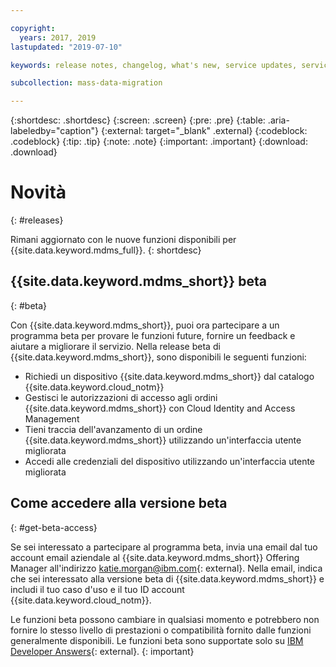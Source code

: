 ```yaml
---

copyright:
  years: 2017, 2019
lastupdated: "2019-07-10"

keywords: release notes, changelog, what's new, service updates, service bulletin

subcollection: mass-data-migration

---
```


{:shortdesc: .shortdesc}
{:screen: .screen}
{:pre: .pre}
{:table: .aria-labeledby="caption"}
{:external: target="_blank" .external}
{:codeblock: .codeblock}
{:tip: .tip}
{:note: .note}
{:important: .important}
{:download: .download}

# Novità
{: #releases}

Rimani aggiornato con le nuove funzioni disponibili per {{site.data.keyword.mdms_full}}.
{: shortdesc}

## {{site.data.keyword.mdms_short}} beta
{: #beta}

Con {{site.data.keyword.mdms_short}}, puoi ora partecipare a un programma beta per provare le funzioni future, fornire un feedback e aiutare a migliorare il servizio. Nella release beta di {{site.data.keyword.mdms_short}}, sono disponibili le seguenti funzioni:

- Richiedi un dispositivo {{site.data.keyword.mdms_short}} dal catalogo {{site.data.keyword.cloud_notm}}
- Gestisci le autorizzazioni di accesso agli ordini {{site.data.keyword.mdms_short}} con Cloud Identity and Access Management
- Tieni traccia dell'avanzamento di un ordine {{site.data.keyword.mdms_short}} utilizzando un'interfaccia utente migliorata 
- Accedi alle credenziali del dispositivo utilizzando un'interfaccia utente migliorata

## Come accedere alla versione beta
{: #get-beta-access}

Se sei interessato a partecipare al programma beta, invia una email dal tuo account email aziendale al {{site.data.keyword.mdms_short}} Offering Manager all'indirizzo [katie.morgan@ibm.com](mailto:katie.morgan@ibm.com){: external}. Nella email, indica che sei interessato alla versione beta di {{site.data.keyword.mdms_short}} e includi il tuo caso d'uso e il tuo ID account {{site.data.keyword.cloud_notm}}.

Le funzioni beta possono cambiare in qualsiasi momento e potrebbero non fornire lo stesso livello di prestazioni o compatibilità fornito dalle funzioni generalmente disponibili. Le funzioni beta sono supportate solo su [IBM Developer Answers](https://developer.ibm.com){: external}.
{: important}
